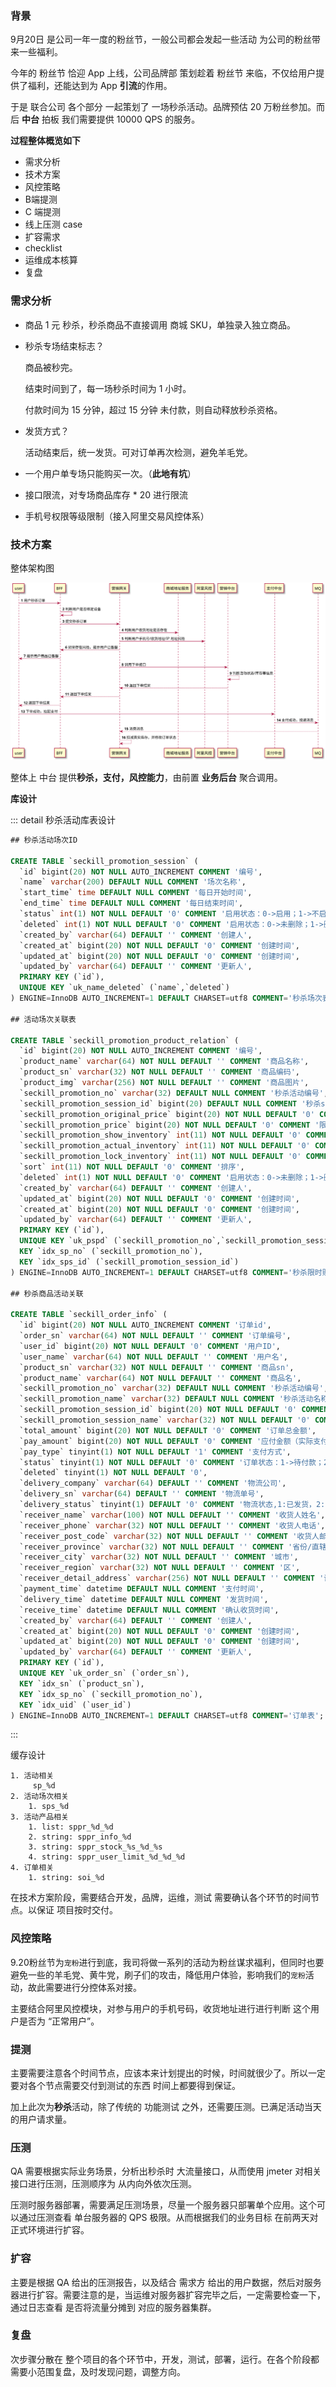 ### 背景

9月20日 是公司一年一度的粉丝节，一般公司都会发起一些活动 为公司的粉丝带来一些福利。

今年的 粉丝节 恰迎 App 上线，公司品牌部 策划趁着 粉丝节 来临，不仅给用户提供了福利，还能达到为 App **引流**的作用。

于是 联合公司 各个部分 一起策划了 一场秒杀活动。品牌预估 20 万粉丝参加。而后 **中台** 拍板 我们需要提供 10000 QPS 的服务。



**过程整体概览如下**

- 需求分析
- 技术方案
- 风控策略
- B端提测
- C 端提测
- 线上压测 case
- 扩容需求
- checklist
- 运维成本核算
- 复盘



### 需求分析

- 商品 1 元 秒杀，秒杀商品不直接调用 商城 SKU，单独录入独立商品。

- 秒杀专场结束标志？

  商品被秒完。

  结束时间到了，每一场秒杀时间为 1 小时。

  付款时间为 15 分钟，超过 15 分钟 未付款，则自动释放秒杀资格。

- 发货方式？

  活动结束后，统一发货。可对订单再次检测，避免羊毛党。

- 一个用户单专场只能购买一次。（**此地有坑**）

- 接口限流，对专场商品库存 * 20 进行限流

- 手机号权限等级限制（接入阿里交易风控体系）



### 技术方案

整体架构图


![](../.vuepress/public/1600739080534.svg)



整体上 中台 提供**秒杀，支付，风控能力**，由前置 **业务后台** 聚合调用。

**库设计**

::: detail 秒杀活动库表设计

```sql
## 秒杀活动场次ID

CREATE TABLE `seckill_promotion_session` (
  `id` bigint(20) NOT NULL AUTO_INCREMENT COMMENT '编号',
  `name` varchar(200) DEFAULT NULL COMMENT '场次名称',
  `start_time` time DEFAULT NULL COMMENT '每日开始时间',
  `end_time` time DEFAULT NULL COMMENT '每日结束时间',
  `status` int(1) NOT NULL DEFAULT '0' COMMENT '启用状态：0->启用；1->不启用',
  `deleted` int(1) NOT NULL DEFAULT '0' COMMENT '启用状态：0->未删除；1->删除',
  `created_by` varchar(64) DEFAULT '' COMMENT '创建人',
  `created_at` bigint(20) NOT NULL DEFAULT '0' COMMENT '创建时间',
  `updated_at` bigint(20) NOT NULL DEFAULT '0' COMMENT '创建时间',
  `updated_by` varchar(64) DEFAULT '' COMMENT '更新人',
  PRIMARY KEY (`id`),
  UNIQUE KEY `uk_name_deleted` (`name`,`deleted`)
) ENGINE=InnoDB AUTO_INCREMENT=1 DEFAULT CHARSET=utf8 COMMENT='秒杀场次表';

## 活动场次关联表

CREATE TABLE `seckill_promotion_product_relation` (
  `id` bigint(20) NOT NULL AUTO_INCREMENT COMMENT '编号',
  `product_name` varchar(64) NOT NULL DEFAULT '' COMMENT '商品名称',
  `product_sn` varchar(32) NOT NULL DEFAULT '' COMMENT '商品编码',
  `product_img` varchar(256) NOT NULL DEFAULT '' COMMENT '商品图片',
  `seckill_promotion_no` varchar(32) DEFAULT NULL COMMENT '秒杀活动编号',
  `seckill_promotion_session_id` bigint(20) DEFAULT NULL COMMENT '秒杀session编号',
  `seckill_promotion_original_price` bigint(20) NOT NULL DEFAULT '0' COMMENT '秒杀活动原价',
  `seckill_promotion_price` bigint(20) NOT NULL DEFAULT '0' COMMENT '限时秒杀活动价格',
  `seckill_promotion_show_inventory` int(11) NOT NULL DEFAULT '0' COMMENT '展示活动商品数量',
  `seckill_promotion_actual_inventory` int(11) NOT NULL DEFAULT '0' COMMENT '实际库存购数量',
  `seckill_promotion_lock_inventory` int(11) NOT NULL DEFAULT '0' COMMENT '锁定库存数量',
  `sort` int(11) NOT NULL DEFAULT '0' COMMENT '排序',
  `deleted` int(1) NOT NULL DEFAULT '0' COMMENT '启用状态：0->未删除；1->删除',
  `created_by` varchar(64) DEFAULT '' COMMENT '创建人',
  `updated_at` bigint(20) NOT NULL DEFAULT '0' COMMENT '创建时间',
  `created_at` bigint(20) NOT NULL DEFAULT '0' COMMENT '创建时间',
  `updated_by` varchar(64) DEFAULT '' COMMENT '更新人',
  PRIMARY KEY (`id`),
  UNIQUE KEY `uk_pspd` (`seckill_promotion_no`,`seckill_promotion_session_id`,`product_sn`,`deleted`),
  KEY `idx_sp_no` (`seckill_promotion_no`),
  KEY `idx_sps_id` (`seckill_promotion_session_id`)
) ENGINE=InnoDB AUTO_INCREMENT=1 DEFAULT CHARSET=utf8 COMMENT='秒杀限时购与商品关系表';

## 秒杀商品活动关联

CREATE TABLE `seckill_order_info` (
  `id` bigint(20) NOT NULL AUTO_INCREMENT COMMENT '订单id',
  `order_sn` varchar(64) NOT NULL DEFAULT '' COMMENT '订单编号',
  `user_id` bigint(20) NOT NULL DEFAULT '0' COMMENT '用户ID',
  `user_name` varchar(64) NOT NULL DEFAULT '' COMMENT '用户名',
  `product_sn` varchar(32) NOT NULL DEFAULT '' COMMENT '商品sn',
  `product_name` varchar(64) NOT NULL DEFAULT '' COMMENT '商品名',
  `seckill_promotion_no` varchar(32) DEFAULT NULL COMMENT '秒杀活动编号',
  `seckill_promotion_name` varchar(32) DEFAULT NULL COMMENT '秒杀活动名称',
  `seckill_promotion_session_id` bigint(20) NOT NULL DEFAULT '0' COMMENT '活动场次ID',
  `seckill_promotion_session_name` varchar(32) NOT NULL DEFAULT '0' COMMENT '活动场次名称',
  `total_amount` bigint(20) NOT NULL DEFAULT '0' COMMENT '订单总金额',
  `pay_amount` bigint(20) NOT NULL DEFAULT '0' COMMENT '应付金额（实际支付金额）',
  `pay_type` tinyint(1) NOT NULL DEFAULT '1' COMMENT '支付方式',
  `status` tinyint(1) NOT NULL DEFAULT '0' COMMENT '订单状态：1->待付款；2->已支付；3->已取消；4->已完成',
  `deleted` tinyint(1) NOT NULL DEFAULT '0',
  `delivery_company` varchar(64) DEFAULT '' COMMENT '物流公司',
  `delivery_sn` varchar(64) DEFAULT '' COMMENT '物流单号',
  `delivery_status` tinyint(1) DEFAULT '0' COMMENT '物流状态,1:已发货，2:已签收,3:已完成',
  `receiver_name` varchar(100) NOT NULL DEFAULT '' COMMENT '收货人姓名',
  `receiver_phone` varchar(32) NOT NULL DEFAULT '' COMMENT '收货人电话',
  `receiver_post_code` varchar(32) NOT NULL DEFAULT '' COMMENT '收货人邮编',
  `receiver_province` varchar(32) NOT NULL DEFAULT '' COMMENT '省份/直辖市',
  `receiver_city` varchar(32) NOT NULL DEFAULT '' COMMENT '城市',
  `receiver_region` varchar(32) NOT NULL DEFAULT '' COMMENT '区',
  `receiver_detail_address` varchar(256) NOT NULL DEFAULT '' COMMENT '详细地址',
  `payment_time` datetime DEFAULT NULL COMMENT '支付时间',
  `delivery_time` datetime DEFAULT NULL COMMENT '发货时间',
  `receive_time` datetime DEFAULT NULL COMMENT '确认收货时间',
  `created_by` varchar(64) DEFAULT '' COMMENT '创建人',
  `created_at` bigint(20) NOT NULL DEFAULT '0' COMMENT '创建时间',
  `updated_at` bigint(20) NOT NULL DEFAULT '0' COMMENT '创建时间',
  `updated_by` varchar(64) DEFAULT '' COMMENT '更新人',
  PRIMARY KEY (`id`),
  UNIQUE KEY `uk_order_sn` (`order_sn`),
  KEY `idx_sn` (`product_sn`),
  KEY `idx_sp_no` (`seckill_promotion_no`),
  KEY `idx_uid` (`user_id`)
) ENGINE=InnoDB AUTO_INCREMENT=1 DEFAULT CHARSET=utf8 COMMENT='订单表';
```

:::



缓存设计

```
1. 活动相关
     sp_%d
2. 活动场次相关
    1. sps_%d
3. 活动产品相关
    1. list: sppr_%d_%d
    2. string: sppr_info_%d
    3. string: sppr_stock_%s_%d_%s
    4. string: sppr_user_limit_%d_%d_%d
4. 订单相关
    1. string: soi_%d
```



在技术方案阶段，需要结合开发，品牌，运维，测试 需要确认各个环节的时间节点。以保证 项目按时交付。



### 风控策略

 9.20粉丝节为`宠粉`进行到底，我司将做一系列的活动为粉丝谋求福利，但同时也要避免一些的羊毛党、黄牛党，刷子们的攻击，降低用户体验，影响我们的`宠粉`活动，故此需要进行分控体系对接。

主要结合阿里风控模块，对参与用户的手机号码，收货地址进行进行判断 这个用户是否为 “正常用户”。



### 提测

主要需要注意各个时间节点，应该本来计划提出的时候，时间就很少了。所以一定要对各个节点需要交付到测试的东西 时间上都要得到保证。

加上此次为**秒杀**活动，除了传统的 功能测试 之外，还需要压测。已满足活动当天的用户请求量。



### 压测

QA 需要根据实际业务场景，分析出秒杀时 大流量接口，从而使用 jmeter 对相关接口进行压测，压测顺序为 从内向外依次压测。

压测时服务器部署，需要满足压测场景，尽量一个服务器只部署单个应用。这个可以通过压测查看 单台服务器的 QPS 极限。从而根据我们的业务目标 在前两天对正式环境进行扩容。



### 扩容

主要是根据 QA 给出的压测报告，以及结合 需求方 给出的用户数据，然后对服务器进行扩容。需要注意的是，当运维对服务器扩容完毕之后，一定需要检查一下，通过日志查看 是否将流量分摊到 对应的服务器集群。



### 复盘

次步骤分散在 整个项目的各个环节中，开发，测试，部署，运行。在各个阶段都需要小范围复盘，及时发现问题，调整方向。


